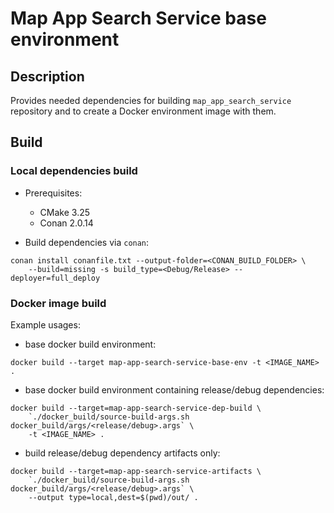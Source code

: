 # Map App Search Service base environment

## Description

Provides needed dependencies for building `map_app_search_service` repository and to create a  Docker environment image with them.

## Build

### Local dependencies build
* Prerequisites:
    - CMake 3.25
    - Conan 2.0.14

* Build dependencies via `conan`:
```
conan install conanfile.txt --output-folder=<CONAN_BUILD_FOLDER> \
    --build=missing -s build_type=<Debug/Release> --deployer=full_deploy
```

### Docker image build
Example usages:

- base docker build environment:
```
docker build --target map-app-search-service-base-env -t <IMAGE_NAME> .
```

- base docker build environment containing release/debug dependencies:
```
docker build --target=map-app-search-service-dep-build \
    `./docker_build/source-build-args.sh docker_build/args/<release/debug>.args` \
    -t <IMAGE_NAME> .
```

- build release/debug dependency artifacts only:
```
docker build --target=map-app-search-service-artifacts \
    `./docker_build/source-build-args.sh docker_build/args/<release/debug>.args` \
    --output type=local,dest=$(pwd)/out/ .
```
